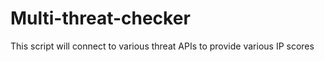 # Multi-threat-checker
This script will connect to various threat APIs to provide various IP scores
